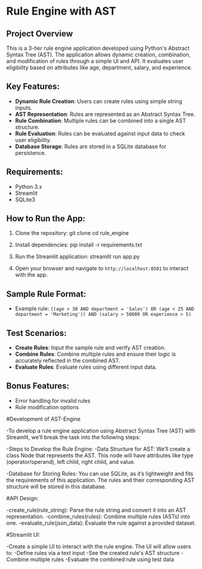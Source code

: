 # Rule Engine with AST

## Project Overview
This is a 3-tier rule engine application developed using Python's Abstract Syntax Tree (AST). The application allows dynamic creation, combination, and modification of rules through a simple UI and API. It evaluates user eligibility based on attributes like age, department, salary, and experience.

## Key Features:
- **Dynamic Rule Creation**: Users can create rules using simple string inputs.
- **AST Representation**: Rules are represented as an Abstract Syntax Tree.
- **Rule Combination**: Multiple rules can be combined into a single AST structure.
- **Rule Evaluation**: Rules can be evaluated against input data to check user eligibility.
- **Database Storage**: Rules are stored in a SQLite database for persistence.

## Requirements:
- Python 3.x
- Streamlit
- SQLite3

## How to Run the App:
1. Clone the repository: git clone  cd rule_engine

2. Install dependencies: pip install -r requirements.txt

3. Run the Streamlit application: streamlit run app.py

4. Open your browser and navigate to `http://localhost:8501` to interact with the app.

## Sample Rule Format:
- Example rule: `((age > 30 AND department = 'Sales') OR (age < 25 AND department = 'Marketing')) AND (salary > 50000 OR experience > 5)`

## Test Scenarios:
- **Create Rules**: Input the sample rule and verify AST creation.
- **Combine Rules**: Combine multiple rules and ensure their logic is accurately reflected in the combined AST.
- **Evaluate Rules**: Evaluate rules using different input data.



## Bonus Features:
- Error handling for invalid rules
- Rule modification options

#Development of AST-Engine

-To develop a rule engine application using Abstract Syntax Tree (AST) with Streamlit, we’ll break the task into the following steps:

-Steps to Develop the Rule Engine:
-Data Structure for AST: We’ll create a class Node that represents the AST. This node will have attributes like type (operator/operand), left child, right child, and value.

-Database for Storing Rules: You can use SQLite, as it’s lightweight and fits the requirements of this application. The rules and their corresponding AST structure will be stored in this database.

#API Design:

-create_rule(rule_string): Parse the rule string and convert it into an AST representation.
-combine_rules(rules): Combine multiple rules (ASTs) into one.
-evaluate_rule(json_data): Evaluate the rule against a provided dataset.

#Streamlit UI: 

-Create a simple UI to interact with the rule engine. The UI will allow users to:
-Define rules via a text input
-See the created rule's AST structure
-Combine multiple rules
-Evaluate the combined rule using test data
